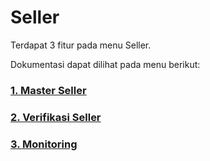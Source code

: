# Seller

Terdapat 3 fitur pada menu Seller.

Dokumentasi dapat dilihat pada menu berikut:

### [1. Master Seller](/seller/master-seller/)

### [2. Verifikasi Seller](/seller/verifikasi-seller/)

### [3. Monitoring](/seller/monitoring-seller/)
